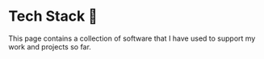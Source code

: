 # Tech Stack :flags: <br> 

This page contains a collection of software that I have used to support my work and projects so far.<br><br>
